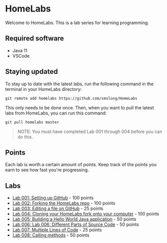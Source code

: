 # HomeLabs

Welcome to HomeLabs. This is a lab series for learning programming.

## Required software

* Java 11
* VSCode

## Staying updated

To stay up to date with the latest labs, run the following command in the terminal
in your HomeLabs directory:

```
git remote add homelabs https://github.com/smxlong/HomeLabs
```

This only needs to be done once. Then, when you want to pull the latest labs
from HomeLabs, you can run this command:

```
git pull homelabs master
```

> NOTE: You must have completed Lab 001 through 004 before you can do this.

## Points

Each lab is worth a certain amount of points. Keep track of the points
you earn to see how fast you're progressing.

## Labs

* [Lab 001: Setting up GitHub](./lab001/README.md) - 100 points
* [Lab 002: Forking the HomeLabs repo](./lab002/README.md) - 100 points
* [Lab 003: Editing a file on GitHub](./lab003/README.md) - 25 points
* [Lab 004: Cloning your HomeLabs fork onto your computer](./lab004/README.md) - 100 points
* [Lab 005: Building a Hello World Java application](./lab005/README.md) - 50 points
* [Lab 006: Lab 006: Different Parts of Source Code](./lab006/README.md) - 50 points
* [Lab 007: Multiple Lines of Code](./lab007/README.md) - 25 points
* [Lab 008: Calling methods](./lab008/README.md) - 50 points

